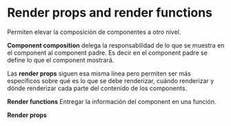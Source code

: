 # Render props and render functions

Permiten elevar la composición de componentes a otro nivel.

**Component composition** delega la responsabilidad de lo que se muestra en el component al component padre. Es decir en el component padre se define lo que el component mostrará.

Las **render props** siguen esa misma línea pero permiten ser más específicos sobre qué es lo que se debe renderizar, cuándo renderizar y dónde renderizar cada parte del contenido de los components.

**Render functions**
Entregar la información del component en una función.

**Render props**
